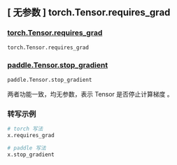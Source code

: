 ##  [ 无参数 ] torch.Tensor.requires_grad

### [torch.Tensor.requires_grad](https://pytorch.org/docs/2.0/generated/torch.Tensor.requires_grad.html#torch.Tensor.requires_grad)

```python
torch.Tensor.requires_grad
```

### [paddle.Tensor.stop_gradient](https://www.paddlepaddle.org.cn/documentation/docs/zh/api/paddle/Tensor_cn.html#stop-gradient)

```python
paddle.Tensor.stop_gradient
```

两者功能一致，均无参数，表示 Tensor 是否停止计算梯度 。

### 转写示例

```python
# torch 写法
x.requires_grad

# paddle 写法
x.stop_gradient
```
